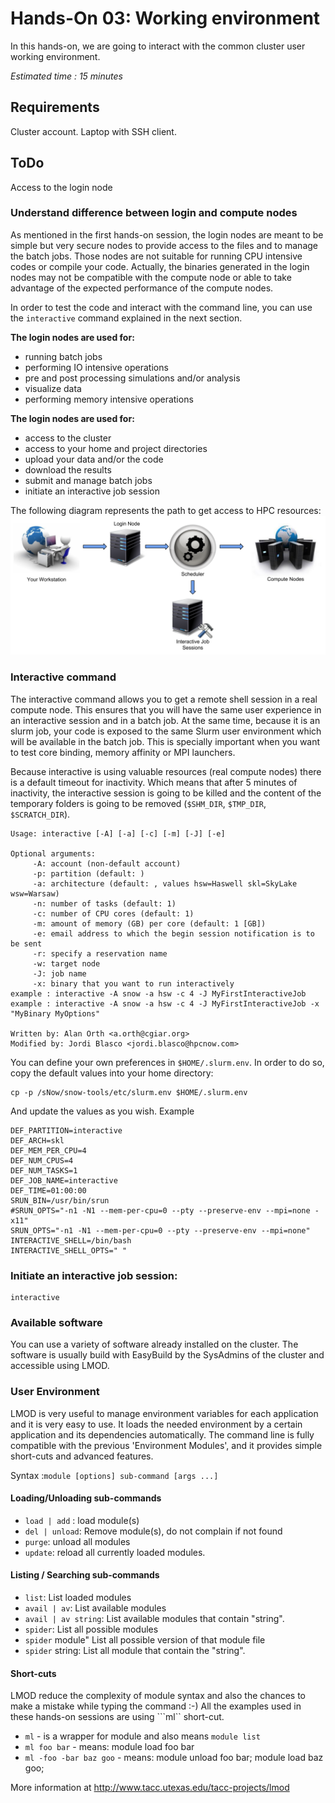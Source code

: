 # Hands-On 03: Working environment
<!--
Copyright (C) 2017 Jordi Blasco
Permission is granted to copy, distribute and/or modify this document
under the terms of the GNU Free Documentation License, Version 1.3
or any later version published by the Free Software Foundation;
with no Invariant Sections, no Front-Cover Texts, and no Back-Cover Texts.
A copy of the license is included in the section entitled "GNU
Free Documentation License".
-->
In this hands-on, we are going to interact with the common cluster user working environment.

*Estimated time : 15 minutes*

## Requirements
Cluster account.
Laptop with SSH client.

## ToDo
Access to the login node

### Understand difference between login and compute nodes

As mentioned in the first hands-on session, the login nodes are meant to be simple but very secure nodes to provide access to the files and to manage the batch jobs. 
Those nodes are not suitable for running CPU intensive codes or compile your code. Actually, the binaries generated in the login nodes may not be compatible with the compute node or able to take advantage of the expected performance of the compute nodes.

In order to test the code and interact with the command line, you can use the ```interactive``` command explained in the next section.

**The login nodes are used for:**
 - running batch jobs
 - performing IO intensive operations
 - pre and post processing simulations and/or analysis
 - visualize data
 - performing memory intensive operations

**The login nodes are used for:**
 - access to the cluster
 - access to your home and project directories
 - upload your data and/or the code
 - download the results
 - submit and manage batch jobs
 - initiate an interactive job session
 
The following diagram represents the path to get access to HPC resources:
![User Environment](images/user_environment.png?raw=true "User Environment")
### Interactive command
The interactive command allows you to get a remote shell session in a real compute node. This ensures that you will have the same user experience in an interactive session and in a batch job. At the same time, because it is an slurm job, your code is exposed to the same Slurm user environment which will be available in the batch job.
This is specially important when you want to test core binding, memory affinity or MPI launchers.

Because interactive is using valuable resources (real compute nodes) there is a default timeout for inactivity. Which means that after 5 minutes of inactivity, the interactive session is going to be killed and the content of the temporary folders is going to be removed (```$SHM_DIR```, ```$TMP_DIR```, ```$SCRATCH_DIR```).

```
Usage: interactive [-A] [-a] [-c] [-m] [-J] [-e]

Optional arguments:
     -A: account (non-default account)
     -p: partition (default: )
     -a: architecture (default: , values hsw=Haswell skl=SkyLake wsw=Warsaw)
     -n: number of tasks (default: 1)
     -c: number of CPU cores (default: 1)
     -m: amount of memory (GB) per core (default: 1 [GB])
     -e: email address to which the begin session notification is to be sent
     -r: specify a reservation name
     -w: target node
     -J: job name
     -x: binary that you want to run interactively
example : interactive -A snow -a hsw -c 4 -J MyFirstInteractiveJob
example : interactive -A snow -a hsw -c 4 -J MyFirstInteractiveJob -x "MyBinary MyOptions"

Written by: Alan Orth <a.orth@cgiar.org>
Modified by: Jordi Blasco <jordi.blasco@hpcnow.com>
```

You can define your own preferences in ```$HOME/.slurm.env```. In order to do so, copy the default values into your home directory:

```
cp -p /sNow/snow-tools/etc/slurm.env $HOME/.slurm.env
```
And update the values as you wish. Example

```
DEF_PARTITION=interactive
DEF_ARCH=skl
DEF_MEM_PER_CPU=4
DEF_NUM_CPUS=4
DEF_NUM_TASKS=1
DEF_JOB_NAME=interactive
DEF_TIME=01:00:00
SRUN_BIN=/usr/bin/srun
#SRUN_OPTS="-n1 -N1 --mem-per-cpu=0 --pty --preserve-env --mpi=none -x11"
SRUN_OPTS="-n1 -N1 --mem-per-cpu=0 --pty --preserve-env --mpi=none"
INTERACTIVE_SHELL=/bin/bash
INTERACTIVE_SHELL_OPTS=" "
```

### Initiate an interactive job session:

```
interactive
```

### Available software
You can use a variety of software already installed on the cluster. The software is usually build with EasyBuild by the SysAdmins of the cluster and accessible using LMOD.

### User Environment
LMOD is very useful to manage environment variables for each application and it is very easy to use. It loads the needed environment by a certain application and its dependencies automatically. The command line is fully compatible with the previous 'Environment Modules', and it provides simple short-cuts and advanced features.

Syntax :```module [options] sub-command [args ...]```

#### Loading/Unloading sub-commands
* ```load | add``` : load module(s)
* ```del | unload```: Remove module(s), do not complain if not found
* ```purge```: unload all modules
* ```update```: reload all currently loaded modules.

#### Listing / Searching sub-commands
* ```list```: List loaded modules
* ```avail | av```: List available modules
* ```avail | av string```: List available modules that contain "string".
* ```spider```: List all possible modules
* ```spider``` module" List all possible version of that module file
* ```spider``` string: List all module that contain the "string".

#### Short-cuts
LMOD reduce the complexity of module syntax and also the chances to make a mistake while typing the command :-)
All the examples used in these hands-on sessions are using ```ml`` short-cut.
* ```ml``` - is a wrapper for module and also means ```module list```
* ```ml foo bar``` - means: module load foo bar
* ```ml -foo -bar baz goo``` - means: module unload foo bar; module load baz goo;

More information at http://www.tacc.utexas.edu/tacc-projects/lmod

